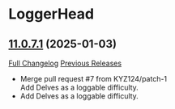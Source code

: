 # LoggerHead

## [11.0.7.1](https://github.com/dratr/loggerhead/tree/11.0.7.1) (2025-01-03)
[Full Changelog](https://github.com/dratr/loggerhead/compare/11.0.7...11.0.7.1) [Previous Releases](https://github.com/dratr/loggerhead/releases)

- Merge pull request #7 from KYZ124/patch-1  
    Add Delves as a loggable difficulty.  
- Add Delves as a loggable difficulty.  
